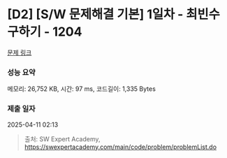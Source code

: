 # [D2] [S/W 문제해결 기본] 1일차 - 최빈수 구하기 - 1204 

[문제 링크](https://swexpertacademy.com/main/code/problem/problemDetail.do?contestProbId=AV13zo1KAAACFAYh) 

### 성능 요약

메모리: 26,752 KB, 시간: 97 ms, 코드길이: 1,335 Bytes

### 제출 일자

2025-04-11 02:13



> 출처: SW Expert Academy, https://swexpertacademy.com/main/code/problem/problemList.do